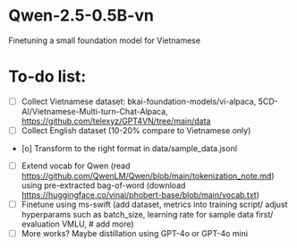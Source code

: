 # Qwen-2.5-0.5B-vn
Finetuning a small foundation model for Vietnamese

# To-do list:

- [ ] Collect Vietnamese dataset: bkai-foundation-models/vi-alpaca, 5CD-AI/Vietnamese-Multi-turn-Chat-Alpaca, https://github.com/telexyz/GPT4VN/tree/main/data
- [ ] Collect English dataset (10-20% compare to Vietnamese only)
- [o] Transform to the right format in data/sample_data.jsonl
- [ ] Extend vocab for Qwen (read https://github.com/QwenLM/Qwen/blob/main/tokenization_note.md) using pre-extracted bag-of-word (download https://huggingface.co/vinai/phobert-base/blob/main/vocab.txt)
- [ ] Finetune using ms-swift (add dataset, metrics into training script/ adjust hyperparams such as batch_size, learning rate for sample data first/ evaluation VMLU, # add more)
- [ ] More works? Maybe distillation using GPT-4o or GPT-4o mini